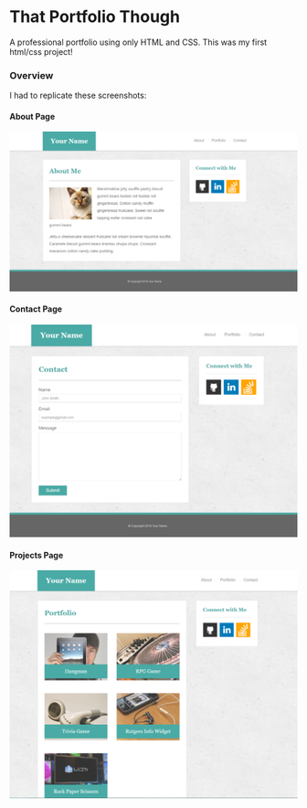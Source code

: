 # That Portfolio Though
A professional portfolio using only HTML and CSS. This was my first html/css project!

### Overview
I had to replicate these screenshots:

#### About Page

![aboutPage](assets/images/Portfolio_About.png)

#### Contact Page

![aboutPage](assets/images/Portfolio_Contact.png)

#### Projects Page

![aboutPage](assets/images/Portfolio_Gallery.png)
